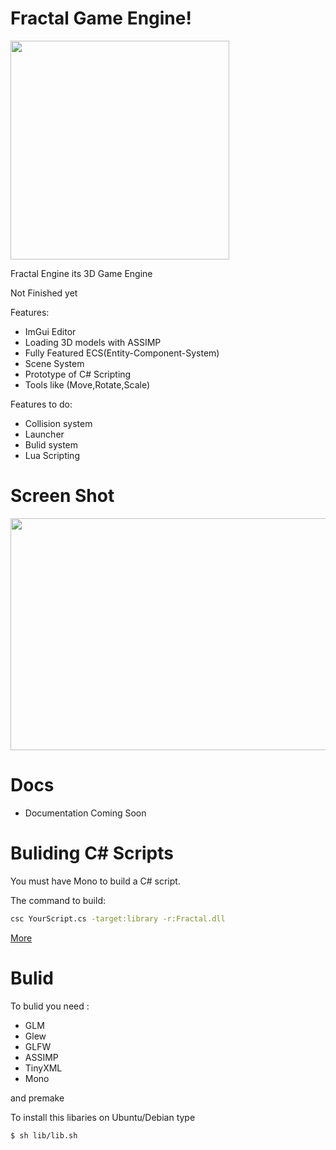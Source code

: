 # Fractal Game Engine!
<p align="left">
  <img src="Resource/Icons/Logo.png" width="350" height="350">
</p>
Fractal Engine its 3D Game Engine

Not Finished yet

Features:
* ImGui Editor
* Loading 3D models with ASSIMP
* Fully Featured ECS(Entity-Component-System)
* Scene System
* Prototype of C# Scripting
* Tools like (Move,Rotate,Scale)

Features to do:

* Collision system
* Launcher
* Bulid system
* Lua Scripting

# Screen Shot

<p align="left">
  <img src="Resource/Icons/ScreenShot.png" width="683" height="371">
</p>

# Docs

* Documentation Coming Soon

# Buliding C# Scripts

You must have Mono to build a C# script.

The command to build:
```sh
csc YourScript.cs -target:library -r:Fractal.dll
```

<a href = "https://www.mono-project.com/docs/getting-started/mono-basics/"> More</a>
# Bulid

To bulid you need :

* GLM
* Glew
* GLFW
* ASSIMP
* TinyXML
* Mono

and premake

To install this libaries on Ubuntu/Debian type
```sh
$ sh lib/lib.sh
```
